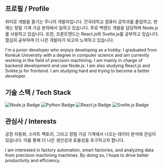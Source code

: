 ## 프로필 / Profile
 취미로 개발을 즐기는 주니어 개발자입니다. 건국대학교 컴퓨터 공학과를 졸업하고, 현재는 정밀 기계 가공 분야에서 일하고 있습니다. 주로 백엔드 개발을 담당하며 Node.js를 사용하고 있습니다. 또한, 프론트엔드는 React.js와 Svelte.js를 공부하고 있습니다. 열심히 공부하며 더 나은 개발자가 되고자 노력하고 있습니다.

I'm a junior developer who enjoys developing as a hobby. I graduated from Konkuk University with a degree in computer science and am currently working in the field of precision machining. I am mainly in charge of backend development and use Node.js. I am also studying React.js and Svlete.js for frontend. I am studying hard and trying to become a better developer.

## 기술 스택 / Tech Stack
![Node.js Badge](https://img.shields.io/badge/Backend-Node.js-339933?style=flat&logo=node.js&logoColor=white)
![Python Badge](https://img.shields.io/badge/Data%20Analysis-Python-3776AB?style=flat&logo=python&logoColor=white)
![React.js Badge](https://img.shields.io/badge/Frontend-React.js-61DAFB?style=flat&logo=react&logoColor=white)
![Svelte.js Badge](https://img.shields.io/badge/Frontend-Svelte.js-FF3E00?style=flat&logo=svelte&logoColor=white)

## 관심사 / Interests
공장 자동화, 스마트 팩토리, 그리고 정밀 가공 기계에서 나오는 데이터 분석에 관심이 있습니다. 이를 통해 더 나은 생산성과 효율성을 추구하고자 합니다.

I am interested in factory automation, smart factories, and analyzing data from precision machining machines. By doing so, I hope to drive better productivity and efficiency.
